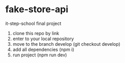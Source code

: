 # fake-store-api
it-step-school final project

1. clone this repo by link
2. enter to your local repository
3. move to the branch develop (git checkout develop)
4. add all dependencies (npm i)
5. run project (npm run dev)

